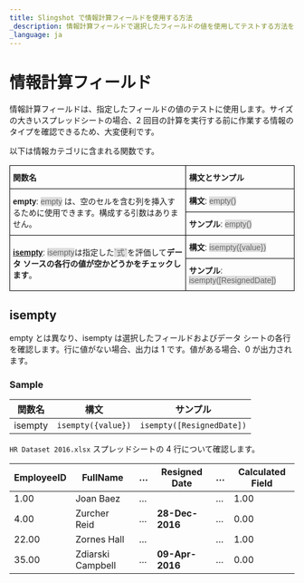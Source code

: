 ```yaml
---
title: Slingshot で情報計算フィールドを使用する方法 
_description: 情報計算フィールドで選択したフィールドの値を使用してテストする方法を説明します。
_language: ja
---
```


# 情報計算フィールド

情報計算フィールドは、指定したフィールドの値のテストに使用します。サイズの大きいスプレッドシートの場合、2 回目の計算を実行する前に作業する情報のタイプを確認できるため、大変便利です。

以下は情報カテゴリに含まれる関数です。

<style type="text/css">
.tg  {border-collapse:collapse;border-spacing:0;}
.tg td{font-family:Arial, sans-serif;font-size:14px;padding:10px 5px;border-style:solid;border-width:1px;overflow:hidden;word-break:normal;border-color:black;}
.tg th{font-family:Arial, sans-serif;font-size:14px;font-weight:normal;padding:10px 5px;border-style:solid;border-width:1px;overflow:hidden;word-break:normal;border-color:black;}
.tg .tg-cly1{text-align:left;vertical-align:middle}
.gray-snippet-cstm{color: #666;background-color: #ddd;}
</style>
<table class="tg">
  <tr>
    <th class="tg-cly1"><span style="font-weight:bold">関数名</span></th>
    <th class="tg-cly1"><span style="font-weight:bold">構文とサンプル</span></th>
  </tr>
  <tr>
    <td class="tg-cly1" rowspan="2"><span style="font-weight:bold">empty</span>: <span class="gray-snippet-cstm">empty</span> は、空のセルを含む列を挿入するために使用できます。構成する引数はありません。</td>
    <td class="tg-cly1"><span style="font-weight:bold">構文</span>:  <span class="gray-snippet-cstm">empty()</span></td>
  </tr>
  <tr>
    <td class="tg-cly1"><span style="font-weight:bold">サンプル</span>:  <span class="gray-snippet-cstm">empty()</span></td>
  </tr>
  <tr>
    <td class="tg-cly1" rowspan="2"><a href="https://help.revealbi.io/jp/information-calculated-fields#calculated-isempty"><span style="font-weight:bold">isempty</span></a>: <span class="gray-snippet-cstm">isempty</span>は指定した<span class="gray-snippet-cstm">`式`</span>を評価して<span style="font-weight:bold">データ ソースの各行の値が空かどうかをチェックします</span>。</td>
    <td class="tg-cly1"><span style="font-weight:bold">構文</span>:  <span class="gray-snippet-cstm">isempty({value})</span></td>
  </tr>
  <tr>
    <td class="tg-cly1"><span style="font-weight:bold">サンプル</span>:  <span class="gray-snippet-cstm">isempty([ResignedDate])</span></td>
  </tr>
</table>

<a name='isempty'></a>
## isempty

empty とは異なり、isempty は選択したフィールドおよびデータ シートの各行を確認します。行に値がない場合、出力は 1 です。値がある場合、0 が出力されます。

### Sample

| 関数名 | 構文             | サンプル                    |
| ------------- | ------------------ | ------------------------- |
| isempty       | `isempty({value})` | `isempty([ResignedDate])` |

`HR Dataset 2016.xlsx` スプレッドシートの 4 行について確認します。

| EmployeeID | FullName          | …​ | Resigned Date   | …​ | Calculated Field |
| ---------- | ----------------- | -- | --------------- | -- | ---------------- |
| 1.00       | Joan Baez         | …​ |                 | …​ | 1.00             |
| 4.00       | Zurcher Reid      | …​ | **28-Dec-2016** | …​ | 0.00             |
| 22.00      | Zornes Hall       | …​ |                 | …​ | 1.00             |
| 35.00      | Zdiarski Campbell | …​ | **09-Apr-2016** | …​ | 0.00             |
